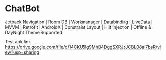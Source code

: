 # ChatBot

Jetpack Navigation | Room DB | Workmanager | Databinding | LiveData | MVVM | Retrofit | AndroidX | Constraint Layout | Hilt Injection | Offline & DayNight Theme Supported

Test apk link https://drive.google.com/file/d/14CKU5lg9MhB4DggSXRJzJCBL08ai7bsR/view?usp=sharing

